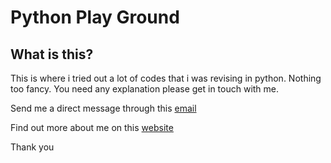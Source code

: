 # Python Play Ground
## What is this?
This is where i tried out a lot of codes that i was revising in python. Nothing too fancy. You need any explanation please get in touch with me.

Send me a direct message through this [email](hi@josephopio.com)

Find out more about me on this [website](www.josephopio.com)

Thank you